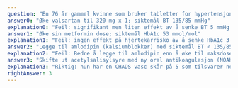 ```yaml
---
question: "En 76 år gammel kvinne som bruker tabletter for hypertensjon og type 2 diabetes har vært innlagt for et akutt tilfelle av atrieflimmer som slo om til sinus i ambulansen inn til sykehuset. Hun har merket kortvarig hjertebank til og fra over flere år, men aldri mer enn 10-15 minutters varighet. Hun bruker fra før metformin (antidiabetikum) 1000 mg x 2, valsartan (angiotensin II hemmer) 160 mg x 1 og acetylsalicylsyre (platehemmer) 75 mg x 1. Hennes HbA1c er 56 mmol/mol og blodtrykket 140/78 mmHg. Hvilken viktigste endring bør gjøres med hennes medikasjon for å senke hennes hjertekarisiko?"
answer0: "Øke valsartan til 320 mg x 1; siktemål BT 135/85 mmHg"
explanation0: "Feil: signifikant men liten effekt av å senke BT 5 mmHg."
answer1: "Øke sin metformin dose; siktemål HbA1c 53 mmol/mol"
explanation1: "Feil: ingen effekt på hjertekarrisko av å senke HbA1c 3 mmol/mol."
answer2: "Legge til amlodipin (kalsiumblokker) med siktemål BT < 135/85 mmHg"
explanation2: "Feil: Bedre å legge til amlodipin enn å øke til maksdose av valsartan, men tross signifikant effekt av å senke BT 5 mmHg er effekten liten."
answer3: "Skifte ut acetylsalisylsyre med ny oral antikoagulasjon (NOAK)"
explanation3: "Riktig: hun har en CHADS vasc skår på 5 som tilsvarer nesten 10% risiko for embolisk hjerneslag i året. NOAK vil redusere denne risikoen med > 50%."
rightAnswer: 3
---
```

